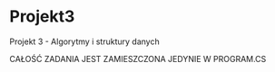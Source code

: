 # Projekt3
Projekt 3 - Algorytmy i struktury danych

CAŁOŚĆ ZADANIA JEST ZAMIESZCZONA JEDYNIE W PROGRAM.CS
